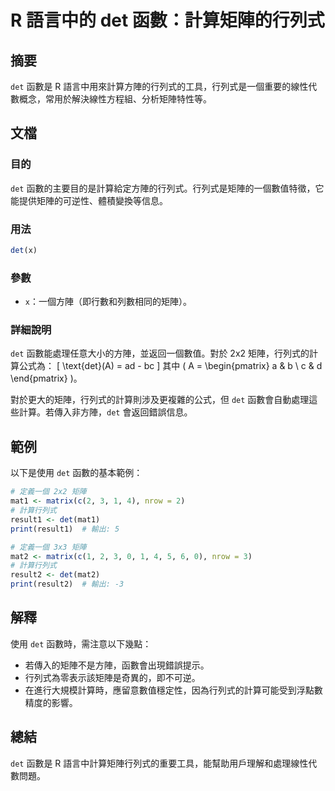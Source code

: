 <!--
Meta Description: # R 語言中的 det 函數：計算矩陣的行列式 ## 摘要 `det` 函數是 R 語言中用來計算方陣的行列式的工具，行列式是一個重要的線性代數概念，常用於解決線性方程組、分析矩陣特性等。 ## 文檔 ### 目的 `det` 函數的主要目的是計算給定方陣的行列式。行列式是矩陣的一個數值特徵，它能...
Meta Keywords: det, 函數是, 2x2, pmatrix, 定義一個
-->

# R 語言中的 det 函數：計算矩陣的行列式

## 摘要
`det` 函數是 R 語言中用來計算方陣的行列式的工具，行列式是一個重要的線性代數概念，常用於解決線性方程組、分析矩陣特性等。

## 文檔
### 目的
`det` 函數的主要目的是計算給定方陣的行列式。行列式是矩陣的一個數值特徵，它能提供矩陣的可逆性、體積變換等信息。

### 用法
```R
det(x)
```

### 參數
- `x`：一個方陣（即行數和列數相同的矩陣）。

### 詳細說明
`det` 函數能處理任意大小的方陣，並返回一個數值。對於 2x2 矩陣，行列式的計算公式為：
\[ \text{det}(A) = ad - bc \]
其中 \( A = \begin{pmatrix} a & b \\ c & d \end{pmatrix} \)。

對於更大的矩陣，行列式的計算則涉及更複雜的公式，但 `det` 函數會自動處理這些計算。若傳入非方陣，`det` 會返回錯誤信息。

## 範例
以下是使用 `det` 函數的基本範例：

```R
# 定義一個 2x2 矩陣
mat1 <- matrix(c(2, 3, 1, 4), nrow = 2)
# 計算行列式
result1 <- det(mat1)
print(result1)  # 輸出: 5

# 定義一個 3x3 矩陣
mat2 <- matrix(c(1, 2, 3, 0, 1, 4, 5, 6, 0), nrow = 3)
# 計算行列式
result2 <- det(mat2)
print(result2)  # 輸出: -3
```

## 解釋
使用 `det` 函數時，需注意以下幾點：
- 若傳入的矩陣不是方陣，函數會出現錯誤提示。
- 行列式為零表示該矩陣是奇異的，即不可逆。
- 在進行大規模計算時，應留意數值穩定性，因為行列式的計算可能受到浮點數精度的影響。

## 總結
`det` 函數是 R 語言中計算矩陣行列式的重要工具，能幫助用戶理解和處理線性代數問題。